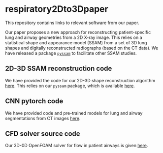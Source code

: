 # respiratory2Dto3Dpaper
This repository contains links to relevant software from our paper.

Our paper proposes a new approach for reconstructing patient-specific lung and airway geometries from a 2D X-ray image. This relies on a statistical shape and appearance model (SSAM) from a set of 3D lung shapes and digitally reconstructed radiographs (based on the CT data). We have released a package [`pyssam`](https://github.com/jvwilliams23/pyssam) to facilitate other SSAM studies.

## 2D-3D SSAM reconstruction code

We have provided the code for our 2D-3D shape reconstruction algorithm [here](https://github.com/jvwilliams23/respiratorySSAMpy). This relies on our `pyssam` package, which is available [here](https://github.com/jvwilliams23/pyssam).

## CNN pytorch code

We have provided code and pre-trained models for lung and airway segmentations from CT images [here](https://github.com/jvwilliams23/respiratoryCNN-toolkit).

## CFD solver source code

Our 3D-0D OpenFOAM solver for flow in patient airways is given [here](https://github.com/jvwilliams23/deepLungFoam).

